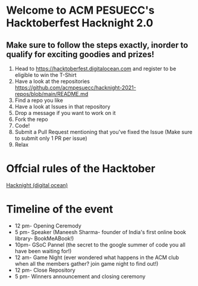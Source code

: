 # Welcome to ACM PESUECC's Hacktoberfest Hacknight 2.0

## Make sure to follow the steps exactly, inorder to qualify for exciting goodies and prizes!
1. Head to https://hacktoberfest.digitalocean.com and register to be eligible to win the T-Shirt
2. Have a look at the repositories https://github.com/acmpesuecc/hacknight-2021-repos/blob/main/README.md
3. Find a repo you like
4. Have a look at Issues in that repository
5. Drop a message if you want to work on it
6. Fork the repo
7. Code!
8. Submit a Pull Request mentioning that you've fixed the Issue (Make sure to submit only 1 PR per issue)
9. Relax

# Offcial rules of the Hacktober
[Hacknight (digital ocean)](https://hacktoberfest.digitalocean.com/resources/maintainers)

# Timeline of the event
- 12 pm- Opening Ceremody
- 5 pm- Speaker (Maneesh Sharma- founder of India's first online book library- BookMeABook!)
- 10pm- GSoC Pannel (the secret to the google summer of code you all have been waiting for!)
- 12 am- Game Night (ever wondered what happens in the ACM club when all the members gather? join game night to find out!)
- 12 pm- Close Repository
- 5 pm- Winners announcement and closing ceremony
